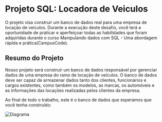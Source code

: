 
# Projeto SQL: Locadora de Veiculos

O projeto visa construir um banco de dados real para uma empresa de locação de veículos. Durante a execução deste desafio, você terá a oportunidade de praticar e aperfeiçoar todas as habilidades que foram adquiridas durante o curso Manipulando dados com SQL - Uma abordagem rápida e prática(CampusCode).


## Resumo do Projeto

Nosso projeto será construir um banco de dados responsável por gerenciar dados de uma empresa do ramo de locação de veículos. O banco de dados deve ser capaz de armazenar dados tanto dos clientes, funcionários e cargos existentes, como também os modelos, as marcas, os automóveis e as informações das locações realizadas pelos clientes da empresa.

Ao final de todo o trabalho, este é o banco de dados que esperamos que você tenha construído:

![Diagrama](https://treinadev-conteudo.s3.sa-east-1.amazonaws.com/Curso+SQL/Diagrama+Banco+de+Dados.png)



